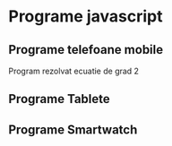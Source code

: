 # Programe javascript

## Programe telefoane mobile

Program rezolvat ecuatie de grad 2

## Programe Tablete

## Programe Smartwatch
